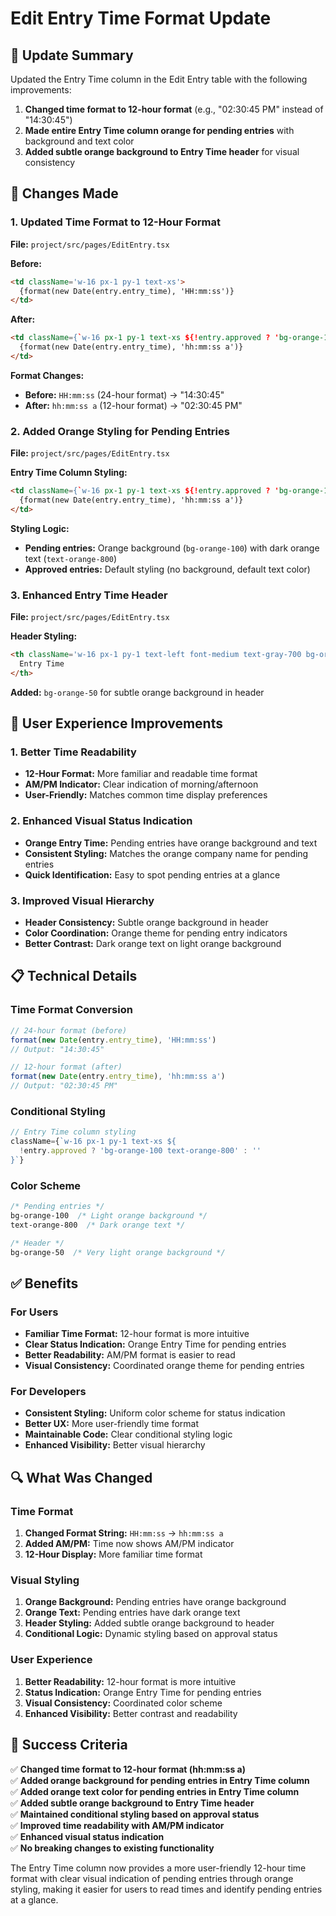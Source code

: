 # Edit Entry Time Format Update

## 🎯 Update Summary

Updated the Entry Time column in the Edit Entry table with the following improvements:

1. **Changed time format to 12-hour format** (e.g., "02:30:45 PM" instead of "14:30:45")
2. **Made entire Entry Time column orange for pending entries** with background and text color
3. **Added subtle orange background to Entry Time header** for visual consistency

## 🔧 Changes Made

### 1. Updated Time Format to 12-Hour Format

**File:** `project/src/pages/EditEntry.tsx`

**Before:**
```html
<td className='w-16 px-1 py-1 text-xs'>
  {format(new Date(entry.entry_time), 'HH:mm:ss')}
</td>
```

**After:**
```html
<td className={`w-16 px-1 py-1 text-xs ${!entry.approved ? 'bg-orange-100 text-orange-800' : ''}`}>
  {format(new Date(entry.entry_time), 'hh:mm:ss a')}
</td>
```

**Format Changes:**
- **Before:** `HH:mm:ss` (24-hour format) → "14:30:45"
- **After:** `hh:mm:ss a` (12-hour format) → "02:30:45 PM"

### 2. Added Orange Styling for Pending Entries

**File:** `project/src/pages/EditEntry.tsx`

**Entry Time Column Styling:**
```html
<td className={`w-16 px-1 py-1 text-xs ${!entry.approved ? 'bg-orange-100 text-orange-800' : ''}`}>
  {format(new Date(entry.entry_time), 'hh:mm:ss a')}
</td>
```

**Styling Logic:**
- **Pending entries:** Orange background (`bg-orange-100`) with dark orange text (`text-orange-800`)
- **Approved entries:** Default styling (no background, default text color)

### 3. Enhanced Entry Time Header

**File:** `project/src/pages/EditEntry.tsx`

**Header Styling:**
```html
<th className='w-16 px-1 py-1 text-left font-medium text-gray-700 bg-orange-50'>
  Entry Time
</th>
```

**Added:** `bg-orange-50` for subtle orange background in header

## 🚀 User Experience Improvements

### 1. Better Time Readability
- **12-Hour Format:** More familiar and readable time format
- **AM/PM Indicator:** Clear indication of morning/afternoon
- **User-Friendly:** Matches common time display preferences

### 2. Enhanced Visual Status Indication
- **Orange Entry Time:** Pending entries have orange background and text
- **Consistent Styling:** Matches the orange company name for pending entries
- **Quick Identification:** Easy to spot pending entries at a glance

### 3. Improved Visual Hierarchy
- **Header Consistency:** Subtle orange background in header
- **Color Coordination:** Orange theme for pending entry indicators
- **Better Contrast:** Dark orange text on light orange background

## 📋 Technical Details

### Time Format Conversion
```typescript
// 24-hour format (before)
format(new Date(entry.entry_time), 'HH:mm:ss')
// Output: "14:30:45"

// 12-hour format (after)
format(new Date(entry.entry_time), 'hh:mm:ss a')
// Output: "02:30:45 PM"
```

### Conditional Styling
```typescript
// Entry Time column styling
className={`w-16 px-1 py-1 text-xs ${
  !entry.approved ? 'bg-orange-100 text-orange-800' : ''
}`}
```

### Color Scheme
```css
/* Pending entries */
bg-orange-100  /* Light orange background */
text-orange-800  /* Dark orange text */

/* Header */
bg-orange-50  /* Very light orange background */
```

## ✅ Benefits

### For Users
- **Familiar Time Format:** 12-hour format is more intuitive
- **Clear Status Indication:** Orange Entry Time for pending entries
- **Better Readability:** AM/PM format is easier to read
- **Visual Consistency:** Coordinated orange theme for pending entries

### For Developers
- **Consistent Styling:** Uniform color scheme for status indication
- **Better UX:** More user-friendly time format
- **Maintainable Code:** Clear conditional styling logic
- **Enhanced Visibility:** Better visual hierarchy

## 🔍 What Was Changed

### Time Format
1. **Changed Format String:** `HH:mm:ss` → `hh:mm:ss a`
2. **Added AM/PM:** Time now shows AM/PM indicator
3. **12-Hour Display:** More familiar time format

### Visual Styling
1. **Orange Background:** Pending entries have orange background
2. **Orange Text:** Pending entries have dark orange text
3. **Header Styling:** Added subtle orange background to header
4. **Conditional Logic:** Dynamic styling based on approval status

### User Experience
1. **Better Readability:** 12-hour format is more intuitive
2. **Status Indication:** Orange Entry Time for pending entries
3. **Visual Consistency:** Coordinated color scheme
4. **Enhanced Visibility:** Better contrast and readability

## 🎉 Success Criteria

✅ **Changed time format to 12-hour format (hh:mm:ss a)**  
✅ **Added orange background for pending entries in Entry Time column**  
✅ **Added orange text color for pending entries in Entry Time column**  
✅ **Added subtle orange background to Entry Time header**  
✅ **Maintained conditional styling based on approval status**  
✅ **Improved time readability with AM/PM indicator**  
✅ **Enhanced visual status indication**  
✅ **No breaking changes to existing functionality**

The Entry Time column now provides a more user-friendly 12-hour time format with clear visual indication of pending entries through orange styling, making it easier for users to read times and identify pending entries at a glance.


